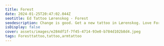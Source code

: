 ```yaml
--- 
title: Forest 
date: 2024-01-25T20:47:02.044Z 
seotitle: Ed Tattoo Lørenskog - Forest 
seodescription: Change is good. Get a new tattoo in Lørenskog. Love Forest tattoos and I love to create new designs Contact me for a free consultation... 
isDisplay: false 
cover: assets/images/e284df1f-7f45-4714-93e0-b784d102b8d4.jpeg 
tags: Foresttattoo,tattoo,armtattoo 
--- 
```

